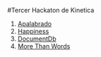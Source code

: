 #Tercer Hackaton de Kinetica

1. [Apalabrado](https://github.com/kinetica/Hackaton_3/tree/master/meanjs)
2. [Happiness](https://github.com/kinetica/Hackaton_3/tree/master/happyness)
3. [DocumentDb](https://github.com/kinetica/Hackaton_3/tree/master/documents_db_fwk/Hackaton2015.DocumentDb)
4. [More Than Words](https://github.com/kinetica/Hackaton_3/tree/master/more_than_words)
